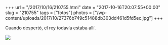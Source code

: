 +++
url = "/2017/10/16/210755.html"
date = "2017-10-16T20:07:55+00:00"
slug = "210755"
tags = ["fotos"]
photos = ["/wp-content/uploads/2017/10/27376b749c51488db303dd461d5fd5ec.jpg"]
+++

Cuando despertó, el rey todavía estaba allí.

<img src="/wp-content/uploads/2017/10/27376b749c51488db303dd461d5fd5ec.jpg">

